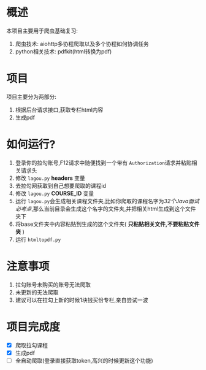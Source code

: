 # 概述
本项目主要用于爬虫基础复习:
1. 爬虫技术: aiohttp多协程爬取以及多个协程如何协调任务
2. python相关技术: pdfkit(html转换为pdf)
# 项目
项目主要分为两部分:
1. 根据后台请求接口,获取专栏html内容
2. 生成pdf
# 如何运行?
1. 登录你的拉勾账号,F12请求中随便找到一个带有 `Authorization`请求并粘贴相关请求头
2. 修改 `lagou.py` **headers** 变量
3. 去拉勾网获取到自己想要爬取的课程id
4. 修改 `lagou.py` **COURSE_ID** 变量
5. 运行 `lagou.py`会生成相关课程文件夹,比如你爬取的课程名字为*32个Java面试必考点*,那么当前目录会生成这个名字的文件夹,并把相关html生成到这个文件夹下
6. 将base文件夹中内容粘贴到生成的这个文件夹( **只粘贴相关文件,不要粘贴文件夹** )
7. 运行 `htmltopdf.py` 
# 注意事项
1. 拉勾账号未购买的账号无法爬取
2. 未更新的无法爬取
3. 建议可以在拉勾上新的时候1块钱买份专栏,亲自尝试一波
# 项目完成度
- [x] 爬取拉勾课程
- [x] 生成pdf
- [ ] 全自动爬取(登录直接获取token,高兴的时候更新这个功能)
